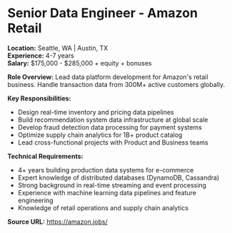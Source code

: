 # Senior Data Engineer - Amazon Retail

**Location:** Seattle, WA | Austin, TX  
**Experience:** 4-7 years  
**Salary:** $175,000 - $285,000 + equity + bonuses

**Role Overview:**
Lead data platform development for Amazon's retail business. Handle transaction data from 300M+ active customers globally.

**Key Responsibilities:**
- Design real-time inventory and pricing data pipelines
- Build recommendation system data infrastructure at global scale
- Develop fraud detection data processing for payment systems
- Optimize supply chain analytics for 1B+ product catalog
- Lead cross-functional projects with Product and Business teams

**Technical Requirements:**
- 4+ years building production data systems for e-commerce
- Expert knowledge of distributed databases (DynamoDB, Cassandra)
- Strong background in real-time streaming and event processing
- Experience with machine learning data pipelines and feature engineering
- Knowledge of retail operations and supply chain analytics

**Source URL:** https://amazon.jobs/